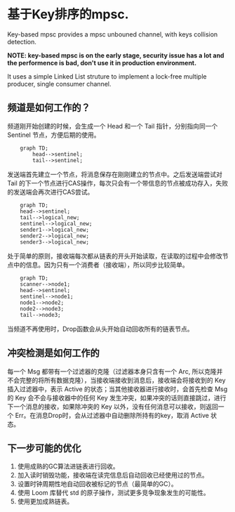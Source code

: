 # 基于Key排序的mpsc.

Key-based mpsc provides a mpsc unbouned channel, with keys collision detection.

**NOTE: key-based mpsc is on the early stage, security issue has a lot and the performence is bad, don't use it in production environment.**

It uses a simple Linked List struture to implement a lock-free multiple producer, single consumer channel. 

## 频道是如何工作的？
频道刚开始创建的时候，会生成一个 Head 和一个 Tail 指针，分别指向同一个 Sentinel 节点，方便后期的使用。

```mermaid
    graph TD;
        head-->sentinel;
        tail-->sentinel;
```
发送端首先建立一个节点，将消息保存在刚刚建立的节点中。之后发送端尝试对 Tail 的下一个节点进行CAS操作，每次只会有一个带信息的节点被成功存入，失败的发送端会再次进行CAS尝试。

```mermaid
    graph TD;
    head-->sentinel;
    tail-->logical_new;
    sentinel-->logical_new;
    sender1-->logical_new;
    sender2-->logical_new;
    sender3-->logical_new;
```

处于简单的原则，接收端每次都从链表的开头开始读取，在读取的过程中会修改节点中的信息。因为只有一个消费者（接收端），所以同步比较简单。

```mermaid
    graph TD;
    scanner-->node1;
    head-->sentinel;
    sentinel-->node1;
    node1-->node2;
    node2-->node3;
    tail-->node3;
```

当频道不再使用时，Drop函数会从头开始自动回收所有的链表节点。

## 冲突检测是如何工作的
每一个 Msg 都带有一个过滤器的克隆（过滤器本身只含有一个 Arc, 所以克隆并不会完整的将所有数据克隆），当接收端接收到消息后，接收端会将接收到的 Key 插入过滤器中，表示 Active 的状态；当其他接收器进行接收时，会首先检查 Msg 的 Key 会不会与接收器中的任何 Key 发生冲突，如果冲突的话则直接跳过，进行下一个消息的接收，如果除冲突的 Key 以外，没有任何消息可以接收，则返回一个 Err。在消息Drop时，会从过滤器中自动删除所持有的key，取消 Active 状态。

## 下一步可能的优化
1. 使用成熟的GC算法进链表进行回收。
2. 加入读时销毁功能，接收端在读完信息后自动回收已经使用过的节点。  
3. 设置时钟周期性地自动回收被标记的节点（最简单的GC）。 
4. 使用 Loom 库替代 std 的原子操作，测试更多竞争现象发生的可能性。
5. 使用更加成熟链表。
